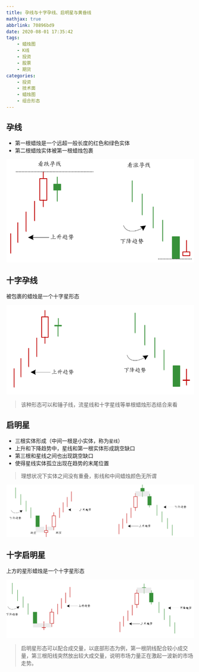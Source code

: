 ```yaml
---
title: 孕线与十字孕线、启明星与黄昏线
mathjax: true
abbrlink: 70896bd9
date: 2020-08-01 17:35:42
tags:
	- 蜡烛图
	- K线
	- 投资
	- 股票
	- 期货
categories:
	- 投资
	- 技术面
	- 蜡烛图
	- 组合形态
---
```


## 孕线

- 第一根蜡烛是一个远超一般长度的红色和绿色实体
- 第二根蜡烛实体被第一根蜡烛包裹

<img src="孕线与十字孕线、启明星与黄昏线/image-20200801173944948.png" alt="image-20200801173944948" style="zoom:67%;" />

## 十字孕线

被包裹的蜡烛是一个十字星形态

<img src="孕线与十字孕线、启明星与黄昏线/image-20200801174305878.png" alt="image-20200801174305878" style="zoom:67%;" />

> 该种形态可以和锤子线，流星线和十字星线等单根蜡烛形态结合来看

## 启明星

- 三根实体形成（中间一根是小实体，称为`星线`）
- 上升和下降趋势中，星线和第一根实体形成跳空缺口
- 第三根和星线之间也出现跳空缺口
- 使得星线实体孤立出现在趋势的末尾位置

> 理想状况下实体之间没有重叠，影线和中间蜡烛颜色无所谓

<img src="孕线与十字孕线、启明星与黄昏线/image-20200801202609720.png" alt="image-20200801202609720" style="zoom:67%;" />

## 十字启明星

上方的星形蜡烛是一个十字星形态

<img src="孕线与十字孕线、启明星与黄昏线/image-20200801202714455.png" alt="image-20200801202714455" style="zoom:67%;" />

> 启明星形态可以配合成交量，以底部形态为例，第一根阴线配合较小成交量，第三根阳线突然放出较大成交量，说明市场力量正在激起一波新的市场走势。